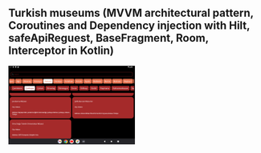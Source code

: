 ## Turkish museums (MVVM architectural pattern, Coroutines and Dependency injection with Hilt, safeApiReguest, BaseFragment, Room, Interceptor in Kotlin)

<img src="./Screen.png" alt="Screen" width="50%" height="50%"> 